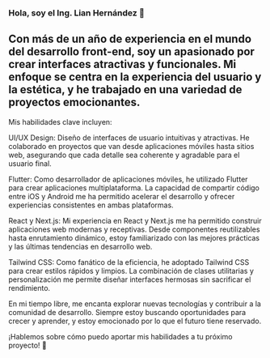 ### Hola, soy el Ing. Lian Hernández 👋
## Con más de un año de experiencia en el mundo del desarrollo front-end, soy un apasionado por crear interfaces atractivas y funcionales. Mi enfoque se centra en la experiencia del usuario y la estética, y he trabajado en una variedad de proyectos emocionantes.

Mis habilidades clave incluyen:

UI/UX Design: Diseño de interfaces de usuario intuitivas y atractivas. He colaborado en proyectos que van desde aplicaciones móviles hasta sitios web, asegurando que cada detalle sea coherente y agradable para el usuario final.

Flutter: Como desarrollador de aplicaciones móviles, he utilizado Flutter para crear aplicaciones multiplataforma. La capacidad de compartir código entre iOS y Android me ha permitido acelerar el desarrollo y ofrecer experiencias consistentes en ambas plataformas.

React y Next.js: Mi experiencia en React y Next.js me ha permitido construir aplicaciones web modernas y receptivas. Desde componentes reutilizables hasta enrutamiento dinámico, estoy familiarizado con las mejores prácticas y las últimas tendencias en desarrollo web.

Tailwind CSS: Como fanático de la eficiencia, he adoptado Tailwind CSS para crear estilos rápidos y limpios. La combinación de clases utilitarias y personalización me permite diseñar interfaces hermosas sin sacrificar el rendimiento.

En mi tiempo libre, me encanta explorar nuevas tecnologías y contribuir a la comunidad de desarrollo. Siempre estoy buscando oportunidades para crecer y aprender, y estoy emocionado por lo que el futuro tiene reservado.

¡Hablemos sobre cómo puedo aportar mis habilidades a tu próximo proyecto! 🚀

